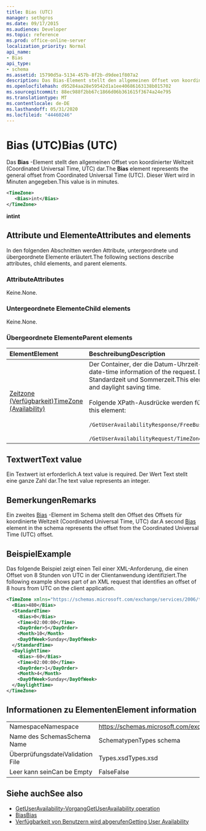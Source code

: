 ```yaml
---
title: Bias (UTC)
manager: sethgros
ms.date: 09/17/2015
ms.audience: Developer
ms.topic: reference
ms.prod: office-online-server
localization_priority: Normal
api_name:
- Bias
api_type:
- schema
ms.assetid: 15790d5a-5134-457b-8f2b-d9dee1f807a2
description: Das Bias-Element stellt den allgemeinen Offset von koordinierter Weltzeit (Coordinated Universal Time, UTC) dar. Dieser Wert wird in Minuten angegeben.
ms.openlocfilehash: d95284aa28e59542d1a1ee40686163138b015702
ms.sourcegitcommit: 88ec988f2bb67c1866d06b361615f3674a24e795
ms.translationtype: MT
ms.contentlocale: de-DE
ms.lasthandoff: 05/31/2020
ms.locfileid: "44460246"
---
```

# <a name="bias-utc"></a><span data-ttu-id="038e9-104">Bias (UTC)</span><span class="sxs-lookup"><span data-stu-id="038e9-104">Bias (UTC)</span></span>

<span data-ttu-id="038e9-105">Das **Bias** -Element stellt den allgemeinen Offset von koordinierter Weltzeit (Coordinated Universal Time, UTC) dar.</span><span class="sxs-lookup"><span data-stu-id="038e9-105">The **Bias** element represents the general offset from Coordinated Universal Time (UTC).</span></span> <span data-ttu-id="038e9-106">Dieser Wert wird in Minuten angegeben.</span><span class="sxs-lookup"><span data-stu-id="038e9-106">This value is in minutes.</span></span> 
  
```xml
<TimeZone>
   <Bias>int</Bias>
</TimeZone>
```

<span data-ttu-id="038e9-107">**int**</span><span class="sxs-lookup"><span data-stu-id="038e9-107">**int**</span></span>

## <a name="attributes-and-elements"></a><span data-ttu-id="038e9-108">Attribute und Elemente</span><span class="sxs-lookup"><span data-stu-id="038e9-108">Attributes and elements</span></span>

<span data-ttu-id="038e9-109">In den folgenden Abschnitten werden Attribute, untergeordnete und übergeordnete Elemente erläutert.</span><span class="sxs-lookup"><span data-stu-id="038e9-109">The following sections describe attributes, child elements, and parent elements.</span></span>
  
### <a name="attributes"></a><span data-ttu-id="038e9-110">Attribute</span><span class="sxs-lookup"><span data-stu-id="038e9-110">Attributes</span></span>

<span data-ttu-id="038e9-111">Keine.</span><span class="sxs-lookup"><span data-stu-id="038e9-111">None.</span></span>
  
### <a name="child-elements"></a><span data-ttu-id="038e9-112">Untergeordnete Elemente</span><span class="sxs-lookup"><span data-stu-id="038e9-112">Child elements</span></span>

<span data-ttu-id="038e9-113">Keine.</span><span class="sxs-lookup"><span data-stu-id="038e9-113">None.</span></span>
  
### <a name="parent-elements"></a><span data-ttu-id="038e9-114">Übergeordnete Elemente</span><span class="sxs-lookup"><span data-stu-id="038e9-114">Parent elements</span></span>

|<span data-ttu-id="038e9-115">**Element**</span><span class="sxs-lookup"><span data-stu-id="038e9-115">**Element**</span></span>|<span data-ttu-id="038e9-116">**Beschreibung**</span><span class="sxs-lookup"><span data-stu-id="038e9-116">**Description**</span></span>|
|:-----|:-----|
|[<span data-ttu-id="038e9-117">Zeitzone (Verfügbarkeit)</span><span class="sxs-lookup"><span data-stu-id="038e9-117">TimeZone (Availability)</span></span>](timezone-availability.md) <br/> | <span data-ttu-id="038e9-118">Der Container, der die Datum-Uhrzeit-Informationen der Anforderung angibt.</span><span class="sxs-lookup"><span data-stu-id="038e9-118">The container that identifies the date-time information of the request.</span></span> <span data-ttu-id="038e9-119">Dieses Element enthält Informationen über den Übergang zwischen Standardzeit und Sommerzeit.</span><span class="sxs-lookup"><span data-stu-id="038e9-119">This element contains information about the transition between standard time and daylight saving time.</span></span>  <br/><br/><span data-ttu-id="038e9-120">Folgende XPath-Ausdrücke werden für dieses Element verwendet:</span><span class="sxs-lookup"><span data-stu-id="038e9-120">The following are the XPath expressions to this element:</span></span><br/><br/>   `/GetUserAvailabilityResponse/FreeBusyResponseArray/FreeBusyResponse/FreeBusyView/WorkingHours/TimeZone` <br/><br/>`/GetUserAvailabilityRequest/TimeZone` <br/> |
   
## <a name="text-value"></a><span data-ttu-id="038e9-121">Textwert</span><span class="sxs-lookup"><span data-stu-id="038e9-121">Text value</span></span>

<span data-ttu-id="038e9-122">Ein Textwert ist erforderlich.</span><span class="sxs-lookup"><span data-stu-id="038e9-122">A text value is required.</span></span> <span data-ttu-id="038e9-123">Der Wert Text stellt eine ganze Zahl dar.</span><span class="sxs-lookup"><span data-stu-id="038e9-123">The text value represents an integer.</span></span>
  
## <a name="remarks"></a><span data-ttu-id="038e9-124">Bemerkungen</span><span class="sxs-lookup"><span data-stu-id="038e9-124">Remarks</span></span>

<span data-ttu-id="038e9-125">Ein zweites [Bias](bias.md) -Element im Schema stellt den Offset des Offsets für koordinierte Weltzeit (Coordinated Universal Time, UTC) dar.</span><span class="sxs-lookup"><span data-stu-id="038e9-125">A second [Bias](bias.md) element in the schema represents the offset from the Coordinated Universal Time (UTC) offset.</span></span> 
  
## <a name="example"></a><span data-ttu-id="038e9-126">Beispiel</span><span class="sxs-lookup"><span data-stu-id="038e9-126">Example</span></span>

<span data-ttu-id="038e9-127">Das folgende Beispiel zeigt einen Teil einer XML-Anforderung, die einen Offset von 8 Stunden von UTC in der Clientanwendung identifiziert.</span><span class="sxs-lookup"><span data-stu-id="038e9-127">The following example shows part of an XML request that identifies an offset of 8 hours from UTC on the client application.</span></span>
  
```xml
<TimeZone xmlns="https://schemas.microsoft.com/exchange/services/2006/types">
  <Bias>480</Bias>
  <StandardTime>
    <Bias>0</Bias>
    <Time>02:00:00</Time>
    <DayOrder>5</DayOrder>
    <Month>10</Month>
    <DayOfWeek>Sunday</DayOfWeek>
  </StandardTime>
  <DaylightTime>
    <Bias>-60</Bias>
    <Time>02:00:00</Time>
    <DayOrder>1</DayOrder>
    <Month>4</Month>
    <DayOfWeek>Sunday</DayOfWeek>
  </DaylightTime>
</TimeZone>
```

## <a name="element-information"></a><span data-ttu-id="038e9-128">Informationen zu Elementen</span><span class="sxs-lookup"><span data-stu-id="038e9-128">Element information</span></span>

|||
|:-----|:-----|
|<span data-ttu-id="038e9-129">Namespace</span><span class="sxs-lookup"><span data-stu-id="038e9-129">Namespace</span></span>  <br/> |https://schemas.microsoft.com/exchange/services/2006/types  <br/> |
|<span data-ttu-id="038e9-130">Name des Schemas</span><span class="sxs-lookup"><span data-stu-id="038e9-130">Schema Name</span></span>  <br/> |<span data-ttu-id="038e9-131">Schematypen</span><span class="sxs-lookup"><span data-stu-id="038e9-131">Types schema</span></span>  <br/> |
|<span data-ttu-id="038e9-132">Überprüfungsdatei</span><span class="sxs-lookup"><span data-stu-id="038e9-132">Validation File</span></span>  <br/> |<span data-ttu-id="038e9-133">Types.xsd</span><span class="sxs-lookup"><span data-stu-id="038e9-133">Types.xsd</span></span>  <br/> |
|<span data-ttu-id="038e9-134">Leer kann sein</span><span class="sxs-lookup"><span data-stu-id="038e9-134">Can be Empty</span></span>  <br/> |<span data-ttu-id="038e9-135">False</span><span class="sxs-lookup"><span data-stu-id="038e9-135">False</span></span>  <br/> |
   
## <a name="see-also"></a><span data-ttu-id="038e9-136">Siehe auch</span><span class="sxs-lookup"><span data-stu-id="038e9-136">See also</span></span>

- [<span data-ttu-id="038e9-137">GetUserAvailability-Vorgang</span><span class="sxs-lookup"><span data-stu-id="038e9-137">GetUserAvailability operation</span></span>](getuseravailability-operation.md)  
- [<span data-ttu-id="038e9-138">Bias</span><span class="sxs-lookup"><span data-stu-id="038e9-138">Bias</span></span>](bias.md)
- [<span data-ttu-id="038e9-139">Verfügbarkeit von Benutzern wird abgerufen</span><span class="sxs-lookup"><span data-stu-id="038e9-139">Getting User Availability</span></span>](https://msdn.microsoft.com/library/d4133fcb-9b0f-4e6b-aadf-a389da83516a%28Office.15%29.aspx)

